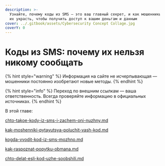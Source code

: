 ```yaml
---
description: >-
  Узнайте, почему коды из SMS — это ваш главный секрет, и как мошенники пытаются
  их украсть, чтобы получить доступ к вашим деньгам и данным
cover: ../.gitbook/assets/Cybersecurity Concept Collage.jpg
coverY: 0
---
```


# Коды из SMS: почему их нельзя никому сообщать

{% hint style="warning" %}
Информация на сайте не исчерпывающая — мошенники постоянно изобретают новые методы.
{% endhint %}

{% hint style="info" %}
Переход по внешним ссылкам — ваша ответственность. Всегда проверяйте информацию в официальных источниках.
{% endhint %}

В этой главе:

[chto-takoe-kody-iz-sms-i-zachem-oni-nuzhny.md](chto-takoe-kody-iz-sms-i-zachem-oni-nuzhny.md "mention")

[kak-moshenniki-pytayutsya-poluchit-vash-kod.md](kak-moshenniki-pytayutsya-poluchit-vash-kod.md "mention")

[kogda-vvodit-kod-iz-sms-mozhno.md](kogda-vvodit-kod-iz-sms-mozhno.md "mention")

[kak-raspoznat-popytku-obmana.md](kak-raspoznat-popytku-obmana.md "mention")

[chto-delat-esli-kod-uzhe-soobshili.md](chto-delat-esli-kod-uzhe-soobshili.md "mention")
